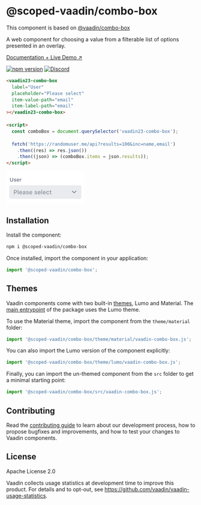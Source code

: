 # @scoped-vaadin/combo-box

This component is based on [@vaadin/combo-box](https://www.npmjs.com/package/@vaadin/combo-box)

A web component for choosing a value from a filterable list of options presented in an overlay.

[Documentation + Live Demo ↗](https://vaadin.com/docs/latest/components/combo-box)

[![npm version](https://badgen.net/npm/v/@scoped-vaadin/combo-box)](https://www.npmjs.com/package/@scoped-vaadin/combo-box)
[![Discord](https://img.shields.io/discord/732335336448852018?label=discord)](https://discord.gg/PHmkCKC)

```html
<vaadin23-combo-box
  label="User"
  placeholder="Please select"
  item-value-path="email"
  item-label-path="email"
></vaadin23-combo-box>

<script>
  const comboBox = document.querySelector('vaadin23-combo-box');

  fetch('https://randomuser.me/api?results=100&inc=name,email')
    .then((res) => res.json())
    .then((json) => (comboBox.items = json.results));
</script>
```

[<img src="https://raw.githubusercontent.com/vaadin/web-components/master/packages/combo-box/screenshot.png" width="208" alt="Screenshot of vaadin-combo-box">](https://vaadin.com/docs/latest/components/combo-box)

## Installation

Install the component:

```sh
npm i @scoped-vaadin/combo-box
```

Once installed, import the component in your application:

```js
import '@scoped-vaadin/combo-box';
```

## Themes

Vaadin components come with two built-in [themes](https://vaadin.com/docs/latest/styling), Lumo and Material.
The [main entrypoint](https://github.com/vaadin/web-components/blob/master/packages/combo-box/vaadin-combo-box.js) of the package uses the Lumo theme.

To use the Material theme, import the component from the `theme/material` folder:

```js
import '@scoped-vaadin/combo-box/theme/material/vaadin-combo-box.js';
```

You can also import the Lumo version of the component explicitly:

```js
import '@scoped-vaadin/combo-box/theme/lumo/vaadin-combo-box.js';
```

Finally, you can import the un-themed component from the `src` folder to get a minimal starting point:

```js
import '@scoped-vaadin/combo-box/src/vaadin-combo-box.js';
```

## Contributing

Read the [contributing guide](https://vaadin.com/docs/latest/contributing/overview) to learn about our development process, how to propose bugfixes and improvements, and how to test your changes to Vaadin components.

## License

Apache License 2.0

Vaadin collects usage statistics at development time to improve this product.
For details and to opt-out, see https://github.com/vaadin/vaadin-usage-statistics.
